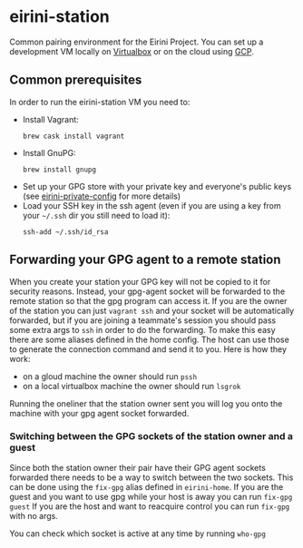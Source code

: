 # eirini-station

Common pairing environment for the Eirini Project. You can set up a development VM locally on [Virtualbox](./README_VB.md) or on the cloud using [GCP](./README_GCP.md).

## Common prerequisites

In order to run the eirini-station VM you need to:

- Install Vagrant:
  ```
  brew cask install vagrant
  ```
- Install GnuPG:
  ```
  brew install gnupg
  ```
- Set up your GPG store with your private key and everyone's public keys (see
  [eirini-private-config](https://github.com/cloudfoundry/eirini-private-config#sensitive-passwords)
  for more details)
- Load your SSH key in the ssh agent (even if you are using a key from your `~/.ssh` dir you still need to load it):
  ```
  ssh-add ~/.ssh/id_rsa
  ```

## Forwarding your GPG agent to a remote station

When you create your station your GPG key will not be copied to it for security reasons. Instead, your gpg-agent socket
will be forwarded to the remote station so that the gpg program can access it. If you are the owner of the station you
can just `vagrant ssh` and your socket will be automatically forwarded, but if you are joining a teammate's session 
you should pass some extra args to `ssh` in order to do the forwarding. To make this easy there are some aliases defined
in the home config. The host can use those to generate the connection command and send it to you. Here is how they work:

- on a gloud machine the owner should run `pssh`
- on a local virtualbox machine the owner should run `lsgrok`

Running the oneliner that the station owner sent you will log you onto the machine with your gpg agent socket forwarded.

### Switching between the GPG sockets of the station owner and a guest

Since both the station owner their pair have their GPG agent sockets forwarded there needs to be
a way to switch between the two sockets. This can be done using the `fix-gpg` alias defined in `eirini-home`. If you are
the guest and you want to use gpg while your host is away you can run `fix-gpg guest` If you are the host and want to
reacquire control you can run `fix-gpg` with no args.

You can check which socket is active at any time by running `who-gpg`
